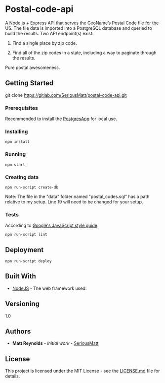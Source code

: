# Postal-code-api

A Node.js + Express API that serves the GeoName’s Postal Code file for the US. The file data is imported into a PostgreSQL database and queried to build the results. Two API endpoint(s) exist:

1. Find a single place by zip code.

2. Find all of the zip codes in a state, including a way to paginate through the results.

Pure postal awesomeness.

## Getting Started

git clone https://gitlab.com/SeriousMatt/postal-code-api.git

### Prerequisites

Recommended to install the [PostgresApp](http://postgresapp.com/documentation/install.html) for local use.

### Installing

```
npm install
```

### Running

```
npm start
```

### Creating data

```
npm run-script create-db
```

Note: The file in the "data" folder named "postal_codes.sql" has a path relative to my setup. Line 19 will need to be changed for your setup.

### Tests

According to [Google's JavaScript style guide](https://google.github.io/styleguide/jsguide.html).

```
npm run-script lint
```

## Deployment

```
npm run-script deploy
```
## Built With

* [NodeJS](https://expressjs.com/) - The web framework used.


## Versioning

1.0

## Authors

* **Matt Reynolds** - *Initial work* - [SeriousMatt](https://github.com/SeriousMatt)


## License

This project is licensed under the MIT License - see the [LICENSE.md](LICENSE.md) file for details.
